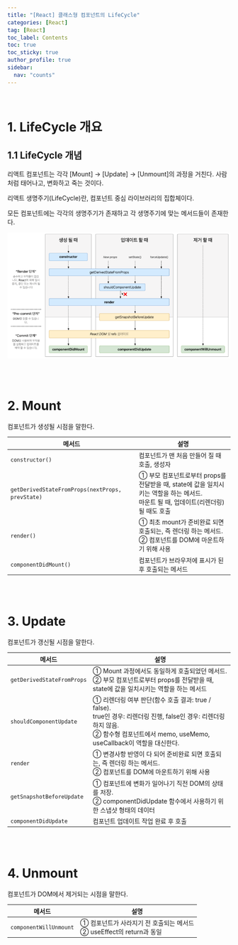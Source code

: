 ```yaml
---
title: "[React] 클래스형 컴포넌트의 LifeCycle"
categories: [React]
tag: [React]
toc_label: Contents
toc: true
toc_sticky: true
author_profile: true
sidebar:
  nav: "counts"
---
```


<br>

# 1. LifeCycle 개요

## 1.1 LifeCycle 개념

리액트 컴포넌트는 각각 [Mount] → [Update] → [Unmount]의 과정을 거친다. 사람처럼 태어나고, 변화하고 죽는 것이다.

리액트 생명주기(LifeCycle)란, 컴포넌트 중심 라이브러리의 집합체이다.

모든 컴포넌트에는 각각의 생명주기가 존재하고 각 생명주기에 맞는 메서드들이 존재한다.

![](/assets/images/2024/2024-01-29-10-46-06.png)

<br><br>

# 2. Mount

컴포넌트가 생성될 시점을 말한다.

| 메서드                                           | 설명                                                                                                                                    |
| ------------------------------------------------ | --------------------------------------------------------------------------------------------------------------------------------------- |
| `constructor()`                                  | 컴포넌트가 맨 처음 만들어 질 때 호출, 생성자                                                                                            |
| `getDerivedStateFromProps(nextProps, prevState)` | ① 부모 컴포넌트로부터 props를 전달받을 때, state에 값을 일치시키는 역할을 하는 메서드.<br>마운트 될 때, 업데이트(리렌더링) 될 때도 호출 |
| `render()`                                       | ① 최초 mount가 준비완료 되면 호출되는, 즉 렌더링 하는 메서드.<br>② 컴포넌트를 DOM에 마운트하기 위해 사용                                |
| `componentDidMount()`                            | 컴포넌트가 브라우저에 표시가 된 후 호출되는 메서드                                                                                      |

<br><br>

# 3. Update

컴포넌트가 갱신될 시점을 말한다.

| 메서드                     | 설명                                                                                                                                                                                        |
| -------------------------- | ------------------------------------------------------------------------------------------------------------------------------------------------------------------------------------------- |
| `getDerivedStateFromProps` | ① Mount 과정에서도 동일하게 호출되었던 메서드.<br>② 부모 컴포넌트로부터 props를 전달받을 때, state에 값을 일치시키는 역할을 하는 메서드                                                     |
| `shouldComponentUpdate`    | ① 리렌더링 여부 판단(함수 호출 결과: true / false).<br>true인 경우: 리렌더링 진행, false인 경우: 리렌더링 하지 않음.<br>② 함수형 컴포넌트에서 memo, useMemo, useCallback이 역할을 대신한다. |
| `render`                   | ① 변경사항 반영이 다 되어 준비완료 되면 호출되는, 즉 렌더링 하는 메서드.<br>② 컴포넌트를 DOM에 마운트하기 위해 사용                                                                         |
| `getSnapshotBeforeUpdate`  | ① 컴포넌트에 변화가 일어나기 직전 DOM의 상태를 저장.<br>② componentDidUpdate 함수에서 사용하기 위한 스냅샷 형태의 데이터                                                                    |
| `componentDidUpdate`       | 컴포넌트 업데이트 작업 완료 후 호출                                                                                                                                                         |

<br><br>

# 4. Unmount

컴포넌트가 DOM에서 제거되는 시점을 말한다.

| 메서드                 | 설명                                                                    |
| ---------------------- | ----------------------------------------------------------------------- |
| `componentWillUnmount` | ① 컴포넌트가 사라지기 전 호출되는 메서드<br>② useEffect의 return과 동일 |

<br>

